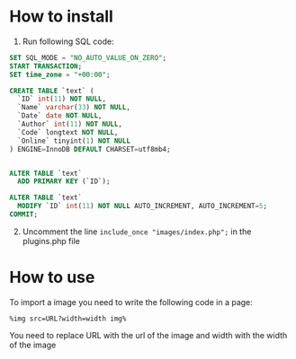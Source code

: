 # How to install

1. Run following SQL code:
```SQL
SET SQL_MODE = "NO_AUTO_VALUE_ON_ZERO";
START TRANSACTION;
SET time_zone = "+00:00";

CREATE TABLE `text` (
  `ID` int(11) NOT NULL,
  `Name` varchar(33) NOT NULL,
  `Date` date NOT NULL,
  `Author` int(11) NOT NULL,
  `Code` longtext NOT NULL,
  `Online` tinyint(1) NOT NULL
) ENGINE=InnoDB DEFAULT CHARSET=utf8mb4;


ALTER TABLE `text`
  ADD PRIMARY KEY (`ID`);

ALTER TABLE `text`
  MODIFY `ID` int(11) NOT NULL AUTO_INCREMENT, AUTO_INCREMENT=5;
COMMIT;
```

2. Uncomment the line `include_once "images/index.php";` in the plugins.php file

# How to use
To import a image you need to write the following code in a page:

```
%img src=URL?width=width img%
```
You need to replace URL with the url of the image and width with the width of the image